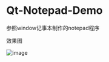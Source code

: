 # Qt-Notepad-Demo

参照window记事本制作的notepad程序

效果图

![image](https://github.com/demongel/Qt-Notepad-Demo/notepad.png)
